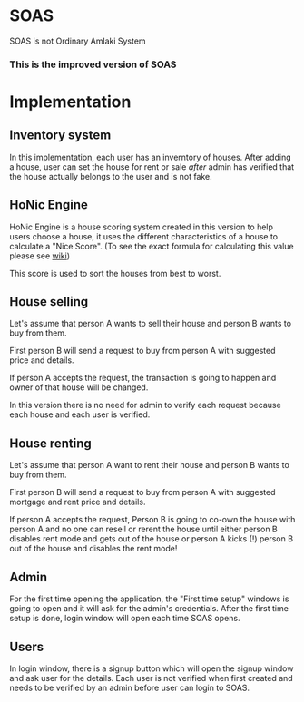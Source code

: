 # SOAS
SOAS is not Ordinary Amlaki System
### This is the improved version of SOAS
# Implementation
## Inventory system
In this implementation, each user has an inverntory of houses. After adding a house, user can set the house for rent or sale *after* admin has verified that the house actually belongs to the user and is not fake.
## HoNic Engine
HoNic Engine is a house scoring system created in this version to help users choose a house, it uses the different characteristics of a house to calculate a "Nice Score". (To see the exact formula for calculating this value please see [wiki](https://github.com/Danial-Movahed/SOAS/wiki))

This score is used to sort the houses from best to worst.
## House selling
Let's assume that person A wants to sell their house and person B wants to buy from them.

First person B will send a request to buy from person A with suggested price and details.

If person A accepts the request, the transaction is going to happen and owner of that house will be changed.

In this version there is no need for admin to verify each request because each house and each user is verified.
## House renting
Let's assume that person A want to rent their house and person B wants to buy from them.

First person B will send a request to buy from person A with suggested mortgage and rent price and details.

If person A accepts the request, Person B is going to co-own the house with person A and no one can resell or rerent the house until either person B disables rent mode and gets out of the house or person A kicks (!) person B out of the house and disables the rent mode!
## Admin
For the first time opening the application, the "First time setup" windows is going to open and it will ask for the admin's credentials. After the first time setup is done, login window will open each time SOAS opens.

## Users
In login window, there is a signup button which will open the signup window and ask user for the details. Each user is not verified when first created and needs to be verified by an admin before user can login to SOAS.
